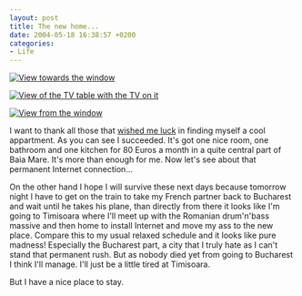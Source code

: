 ```yaml
---
layout: post
title: The new home...
date: 2004-05-18 16:38:57 +0200
categories:
- Life
---
```

[![View towards the window](https://content.rusiczki.net/blogpics/new_appartment_1-thumb.jpg)](https://content.rusiczki.net/blogpics/new_appartment_1.jpg)

[![View of the TV table with the TV on it](https://content.rusiczki.net/blogpics/new_appartment_3-thumb.jpg)](https://content.rusiczki.net/blogpics/new_appartment_3.jpg)

[![View from the window](https://content.rusiczki.net/blogpics/new_appartment_2-thumb.jpg)](https://content.rusiczki.net/blogpics/new_appartment_2.jpg)

I want to thank all those that [wished me luck](http://www.rusiczki.net/2004/05/12/offline-browsing/#comments) in finding myself a cool appartment. As you can see I succeeded. It's got one nice room, one bathroom and one kitchen for 80 Euros a month in a quite central part of Baia Mare. It's more than enough for me. Now let's see about that permanent Internet connection...

On the other hand I hope I will survive these next days because tomorrow night I have to get on the train to take my French partner back to Bucharest and wait until he takes his plane, than directly from there it looks like I'm going to Timisoara where I'll meet up with the Romanian drum'n'bass massive and then home to install Internet and move my ass to the new place. Compare this to my usual relaxed schedule and it looks like pure madness! Especially the Bucharest part, a city that I truly hate as I can't stand that permanent rush. But as nobody died yet from going to Bucharest I think I'll manage. I'll just be a little tired at Timisoara.

But I have a nice place to stay.
